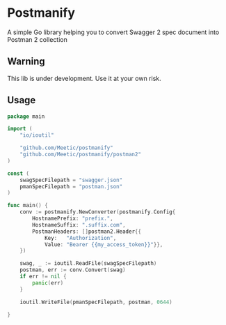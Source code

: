 # Postmanify

A simple Go library helping you to convert Swagger 2 spec document into Postman 2 collection

## Warning

This lib is under development. Use it at your own risk.

## Usage

```go
package main

import (
	"io/ioutil"

	"github.com/Meetic/postmanify"
	"github.com/Meetic/postmanify/postman2"
)

const (
	swagSpecFilepath = "swagger.json"
	pmanSpecFilepath = "postman.json"
)

func main() {
	conv := postmanify.NewConverter(postmanify.Config{
		HostnamePrefix: "prefix.",
		HostnameSuffix: ".suffix.com",
		PostmanHeaders: []postman2.Header{{
			Key:   "Authorization",
			Value: "Bearer {{my_access_token}}"}},
	})

	swag, _ := ioutil.ReadFile(swagSpecFilepath)
	postman, err := conv.Convert(swag)
	if err != nil {
		panic(err)
	}

	ioutil.WriteFile(pmanSpecFilepath, postman, 0644)

}
```